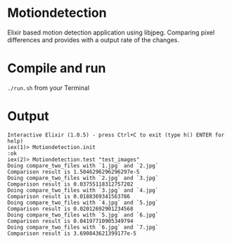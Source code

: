 Motiondetection
===============

Elixir based motion detection application using libjpeg. Comparing pixel differences and provides with a output rate of the changes.

Compile and run
==============
`./run.sh` from your Terminal

Output
==============
```
Interactive Elixir (1.0.5) - press Ctrl+C to exit (type h() ENTER for help)
iex(1)> Motiondetection.init
:ok
iex(2)> Motiondetection.test "test_images"
Doing compare_two_files with `1.jpg` and `2.jpg`
Comparison result is 1.5046296296296297e-5
Doing compare_two_files with `2.jpg` and `3.jpg`
Comparison result is 0.03755118312757202
Doing compare_two_files with `3.jpg` and `4.jpg`
Comparison result is 0.0188369341563786
Doing compare_two_files with `4.jpg` and `5.jpg`
Comparison result is 0.02012692901234568
Doing compare_two_files with `5.jpg` and `6.jpg`
Comparison result is 0.04197710905349794
Doing compare_two_files with `6.jpg` and `7.jpg`
Comparison result is 3.690843621399177e-5
```
